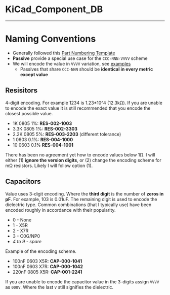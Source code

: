# KiCad_Component_DB
---
# Naming Conventions
- Generally followed this [Part Numbering Template](https://github.com/git-plm/parts/blob/main/partnumbers.md)
- **Passive** provide a special use case for the `CCC-NNN-VVVV` scheme
- We will encode the value in `VVVV` variation, see [examples](https://github.com/git-plm/parts/blob/main/partnumbers.md#examples)
    - Passives that share `CCC-NNN` should be **identical in every metric except value**
## Resisitors
4-digit encoding. For example 1234 is 1.23*10^4 (12.3kΩ). If you are unable to encode the exact value it is still recommended that you encode the closest possible value.

- 1K   0805 1%: **RES-002-1003**
- 3.3K 0805 1%: **RES-002-3303**
- 2.2K 0805 5%: **RES-003-2203** (different tolerance)
- 1  0603 0.1%: **RES-004-1000**
- 10 0603 0.1%  **RES-004-1001**

There has been no agreement yet how to encode values below 1Ω. I will either (1) **ignore the version digits**, or (2) change the encoding scheme for mΩ resistors. Likely I will follow option (1).

## Capacitors
Value uses 3-digit encoding. Where the **third digit** is the number of **zeros in pF**. For example, 103 is 0.01uF. The remaining digit is used to encode the dielectric type. Common combinations (that I typically use) have been encoded roughly  in accordance with their popularity.  
 - 0 - None
 - 1 - X5R
 - 2 - X7R
 - 3 - C0G/NP0
 - *4 to 9 - spare*

Example of the encoding scheme.

- 100nF 0603 X5R: **CAP-000-1041**
- 100nF 0603 X7R: **CAP-000-1042**
- 220nF 0805 X5R: **CAP-001-2241**

If you are unable to encode the capacitor value in the 3-digits assign `VVVV` as `000V`. Where the last `V` still signifies the dielectric.